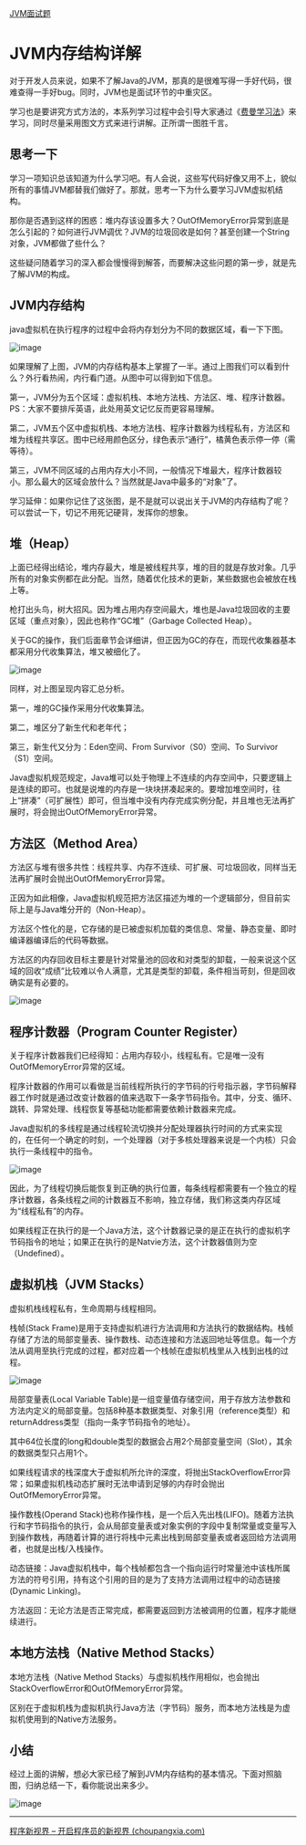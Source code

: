 [JVM面试题](https://github.com/Homiss/Java-interview-questions/blob/master/JVM/JVM%E9%9D%A2%E8%AF%95%E9%A2%98.md)
# JVM内存结构详解

对于开发人员来说，如果不了解Java的JVM，那真的是很难写得一手好代码，很难查得一手好bug。同时，JVM也是面试环节的中重灾区。

学习也是要讲究方式方法的，本系列学习过程中会引导大家通过《[费曼学习法](http://www.choupangxia.com/2019/09/26/世界上最好的学习法：费曼学习法/)》来学习，同时尽量采用图文方式来进行讲解。正所谓一图胜千言。

## 思考一下

学习一项知识总该知道为什么学习吧。有人会说，这些写代码好像又用不上，貌似所有的事情JVM都替我们做好了。那就，思考一下为什么要学习JVM虚拟机结构。

那你是否遇到这样的困惑：堆内存该设置多大？OutOfMemoryError异常到底是怎么引起的？如何进行JVM调优？JVM的垃圾回收是如何？甚至创建一个String对象，JVM都做了些什么？

这些疑问随着学习的深入都会慢慢得到解答，而要解决这些问题的第一步，就是先了解JVM的构成。

## JVM内存结构

java虚拟机在执行程序的过程中会将内存划分为不同的数据区域，看一下下图。

![image](http://www.choupangxia.com/wp-content/uploads/2019/10/1571363309534.jpg)

如果理解了上图，JVM的内存结构基本上掌握了一半。通过上图我们可以看到什么？外行看热闹，内行看门道。从图中可以得到如下信息。

第一，JVM分为五个区域：虚拟机栈、本地方法栈、方法区、堆、程序计数器。PS：大家不要排斥英语，此处用英文记忆反而更容易理解。

第二，JVM五个区中虚拟机栈、本地方法栈、程序计数器为线程私有，方法区和堆为线程共享区。图中已经用颜色区分，绿色表示“通行”，橘黄色表示停一停（需等待）。

第三，JVM不同区域的占用内存大小不同，一般情况下堆最大，程序计数器较小。那么最大的区域会放什么？当然就是Java中最多的“对象”了。

学习延伸：如果你记住了这张图，是不是就可以说出关于JVM的内存结构了呢？可以尝试一下，切记不用死记硬背，发挥你的想象。

## 堆（Heap）

上面已经得出结论，堆内存最大，堆是被线程共享，堆的目的就是存放对象。几乎所有的对象实例都在此分配。当然，随着优化技术的更新，某些数据也会被放在栈上等。

枪打出头鸟，树大招风。因为堆占用内存空间最大，堆也是Java垃圾回收的主要区域（重点对象），因此也称作“GC堆”（Garbage Collected Heap）。

关于GC的操作，我们后面章节会详细讲，但正因为GC的存在，而现代收集器基本都采用分代收集算法，堆又被细化了。

![image](http://www.choupangxia.com/wp-content/uploads/2019/10/heap.jpg)

同样，对上图呈现内容汇总分析。

第一，堆的GC操作采用分代收集算法。

第二，堆区分了新生代和老年代；

第三，新生代又分为：Eden空间、From Survivor（S0）空间、To Survivor（S1）空间。

Java虚拟机规范规定，Java堆可以处于物理上不连续的内存空间中，只要逻辑上是连续的即可。也就是说堆的内存是一块块拼凑起来的。要增加堆空间时，往上“拼凑”（可扩展性）即可，但当堆中没有内存完成实例分配，并且堆也无法再扩展时，将会抛出OutOfMemoryError异常。

## 方法区（Method Area）

方法区与堆有很多共性：线程共享、内存不连续、可扩展、可垃圾回收，同样当无法再扩展时会抛出OutOfMemoryError异常。

正因为如此相像，Java虚拟机规范把方法区描述为堆的一个逻辑部分，但目前实际上是与Java堆分开的（Non-Heap）。

方法区个性化的是，它存储的是已被虚拟机加载的类信息、常量、静态变量、即时编译器编译后的代码等数据。

方法区的内存回收目标主要是针对常量池的回收和对类型的卸载，一般来说这个区域的回收“成绩”比较难以令人满意，尤其是类型的卸载，条件相当苛刻，但是回收确实是有必要的。

![image](http://www.choupangxia.com/wp-content/uploads/2019/10/methodarea.jpg)

## 程序计数器（Program Counter Register）

关于程序计数器我们已经得知：占用内存较小，线程私有。它是唯一没有OutOfMemoryError异常的区域。

程序计数器的作用可以看做是当前线程所执行的字节码的行号指示器，字节码解释器工作时就是通过改变计数器的值来选取下一条字节码指令。其中，分支、循环、跳转、异常处理、线程恢复等基础功能都需要依赖计数器来完成。

Java虚拟机的多线程是通过线程轮流切换并分配处理器执行时间的方式来实现的，在任何一个确定的时刻，一个处理器（对于多核处理器来说是一个内核）只会执行一条线程中的指令。

![image](http://www.choupangxia.com/wp-content/uploads/2019/10/program-counter.jpg)

因此，为了线程切换后能恢复到正确的执行位置，每条线程都需要有一个独立的程序计数器，各条线程之间的计数器互不影响，独立存储，我们称这类内存区域为“线程私有”的内存。

如果线程正在执行的是一个Java方法，这个计数器记录的是正在执行的虚拟机字节码指令的地址；如果正在执行的是Natvie方法，这个计数器值则为空（Undefined）。

## 虚拟机栈（JVM Stacks）

虚拟机栈线程私有，生命周期与线程相同。

栈帧(Stack Frame)是用于支持虚拟机进行方法调用和方法执行的数据结构。栈帧存储了方法的局部变量表、操作数栈、动态连接和方法返回地址等信息。每一个方法从调用至执行完成的过程，都对应着一个栈帧在虚拟机栈里从入栈到出栈的过程。

![image](http://www.choupangxia.com/wp-content/uploads/2019/10/stack.jpg)

局部变量表(Local Variable Table)是一组变量值存储空间，用于存放方法参数和方法内定义的局部变量。包括8种基本数据类型、对象引用（reference类型）和returnAddress类型（指向一条字节码指令的地址）。

其中64位长度的long和double类型的数据会占用2个局部变量空间（Slot），其余的数据类型只占用1个。

如果线程请求的栈深度大于虚拟机所允许的深度，将抛出StackOverflowError异常；如果虚拟机栈动态扩展时无法申请到足够的内存时会抛出OutOfMemoryError异常。

操作数栈(Operand Stack)也称作操作栈，是一个后入先出栈(LIFO)。随着方法执行和字节码指令的执行，会从局部变量表或对象实例的字段中复制常量或变量写入到操作数栈，再随着计算的进行将栈中元素出栈到局部变量表或者返回给方法调用者，也就是出栈/入栈操作。

动态链接：Java虚拟机栈中，每个栈帧都包含一个指向运行时常量池中该栈所属方法的符号引用，持有这个引用的目的是为了支持方法调用过程中的动态链接(Dynamic Linking)。

方法返回：无论方法是否正常完成，都需要返回到方法被调用的位置，程序才能继续进行。

## 本地方法栈（Native Method Stacks）

本地方法栈（Native Method Stacks）与虚拟机栈作用相似，也会抛出StackOverflowError和OutOfMemoryError异常。

区别在于虚拟机栈为虚拟机执行Java方法（字节码）服务，而本地方法栈是为虚拟机使用到的Native方法服务。

## 小结

经过上面的讲解，想必大家已经了解到JVM内存结构的基本情况。下面对照脑图，归纳总结一下，看你能说出来多少。

![image](http://www.choupangxia.com/wp-content/uploads/2019/10/jvm-xmind.jpg)



----

[程序新视界 – 开启程序员的新视界 (choupangxia.com)](http://www.choupangxia.com/)

